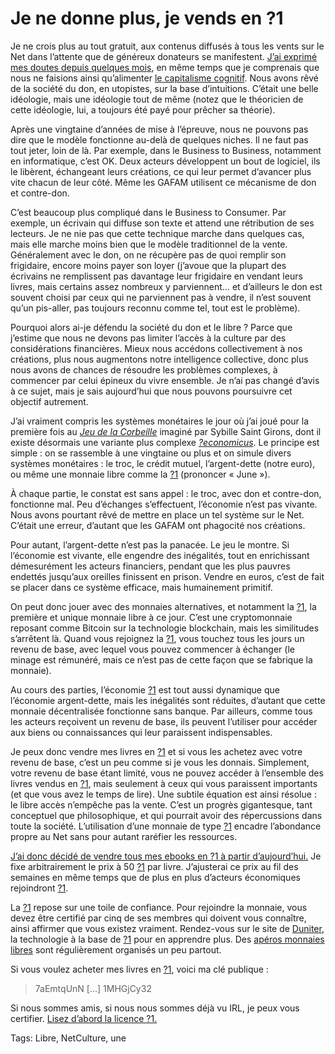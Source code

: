 # Je ne donne plus, je vends en ?1

Je ne crois plus au tout gratuit, aux contenus diffusés à tous les vents sur le Net dans l’attente que de généreux donateurs se manifestent. [J’ai exprimé mes doutes depuis quelques mois](https://tcrouzet.com/tag/libre/), en même temps que je comprenais que nous ne faisions ainsi qu’alimenter [le capitalisme cognitif](https://tcrouzet.com/tag/capitalisme-cognitif/). Nous avons rêvé de la société du don, en utopistes, sur la base d’intuitions. C’était une belle idéologie, mais une idéologie tout de même (notez que le théoricien de cette idéologie, lui, a toujours été payé pour prêcher sa théorie).<span id="more-46009"></span>

Après une vingtaine d’années de mise à l’épreuve, nous ne pouvons pas dire que le modèle fonctionne au-delà de quelques niches. Il ne faut pas tout jeter, loin de là. Par exemple, dans le Business to Business, notamment en informatique, c’est OK. Deux acteurs développent un bout de logiciel, ils le libèrent, échangeant leurs créations, ce qui leur permet d’avancer plus vite chacun de leur côté. Même les GAFAM utilisent ce mécanisme de don et contre-don.

C’est beaucoup plus compliqué dans le Business to Consumer. Par exemple, un écrivain qui diffuse son texte et attend une rétribution de ses lecteurs. Je ne nie pas que cette technique marche dans quelques cas, mais elle marche moins bien que le modèle traditionnel de la vente. Généralement avec le don, on ne récupère pas de quoi remplir son frigidaire, encore moins payer son loyer (j’avoue que la plupart des écrivains ne remplissent pas davantage leur frigidaire en vendant leurs livres, mais certains assez nombreux y parviennent… et d’ailleurs le don est souvent choisi par ceux qui ne parviennent pas à vendre, il n’est souvent qu’un pis-aller, pas toujours reconnu comme tel, tout est le problème).

Pourquoi alors ai-je défendu la société du don et le libre ? Parce que j’estime que nous ne devons pas limiter l’accès à la culture par des considérations financières. Mieux nous accédons collectivement à nos créations, plus nous augmentons notre intelligence collective, donc plus nous avons de chances de résoudre les problèmes complexes, à commencer par celui épineux du vivre ensemble. Je n’ai pas changé d’avis à ce sujet, mais je sais aujourd’hui que nous pouvons poursuivre cet objectif autrement.

J’ai vraiment compris les systèmes monétaires le jour où j’ai joué pour la première fois au [*Jeu de la Corbeille*](http://www.valeureux.org/blog/produits/les-jeux/le-jeu-de-la-corbeille/) imaginé par Sybille Saint Girons, dont il existe désormais une variante plus complexe [*?economicus*](http://geconomicus.glibre.org/). Le principe est simple : on se rassemble à une vingtaine ou plus et on simule divers systèmes monétaires : le troc, le crédit mutuel, l’argent-dette (notre euro), ou même une monnaie libre comme la [?1](https://g1.duniter.fr/) (prononcer « June »).

À chaque partie, le constat est sans appel : le troc, avec don et contre-don, fonctionne mal. Peu d’échanges s’effectuent, l’économie n’est pas vivante. Nous avons pourtant rêvé de mettre en place un tel système sur le Net. C’était une erreur, d’autant que les GAFAM ont phagocité nos créations.

Pour autant, l’argent-dette n’est pas la panacée. Le jeu le montre. Si l’économie est vivante, elle engendre des inégalités, tout en enrichissant démesurément les acteurs financiers, pendant que les plus pauvres endettés jusqu’aux oreilles finissent en prison. Vendre en euros, c’est de fait se placer dans ce système efficace, mais humainement primitif.

On peut donc jouer avec des monnaies alternatives, et notamment la [?1](https://g1.duniter.fr/), la première et unique monnaie libre à ce jour. C’est une cryptomonnaie reposant comme Bitcoin sur la technologie blockchain, mais les similitudes s’arrêtent là. Quand vous rejoignez la [?1](https://g1.duniter.fr/), vous touchez tous les jours un revenu de base, avec lequel vous pouvez commencer à échanger (le minage est rémunéré, mais ce n’est pas de cette façon que se fabrique la monnaie).

Au cours des parties, l’économie [?1](https://g1.duniter.fr/) est tout aussi dynamique que l’économie argent-dette, mais les inégalités sont réduites, d’autant que cette monnaie décentralisée fonctionne sans banque. Par ailleurs, comme tous les acteurs reçoivent un revenu de base, ils peuvent l’utiliser pour accéder aux biens ou connaissances qui leur paraissent indispensables.

Je peux donc vendre mes livres en [?1](https://g1.duniter.fr/) et si vous les achetez avec votre revenu de base, c’est un peu comme si je vous les donnais. Simplement, votre revenu de base étant limité, vous ne pouvez accéder à l’ensemble des livres vendus en [?1](https://g1.duniter.fr/), mais seulement à ceux qui vous paraissent importants (et que vous avez le temps de lire). Une subtile équation est ainsi résolue : le libre accès n’empêche pas la vente. C’est un progrès gigantesque, tant conceptuel que philosophique, et qui pourrait avoir des répercussions dans toute la société. L’utilisation d’une monnaie de type [?1](https://g1.duniter.fr/) encadre l’abondance propre au Net sans pour autant raréfier les ressources.

[J’ai donc décidé de vendre tous mes ebooks en ?1 à partir d’aujourd’hui.](https://www.gchange.fr/#/app/market/view/AWBZdIvLLt_shuNstw5I/) Je fixe arbitrairement le prix à 50 [?1](https://g1.duniter.fr/) par livre. J’ajusterai ce prix au fil des semaines en même temps que de plus en plus d’acteurs économiques rejoindront [?1](https://g1.duniter.fr/).

La [?1](https://g1.duniter.fr/) repose sur une toile de confiance. Pour rejoindre la monnaie, vous devez être certifié par cinq de ses membres qui doivent vous connaître, ainsi affirmer que vous existez vraiment. Rendez-vous sur le site de [Duniter](https://www.duniter.fr/), la technologie à la base de [?1](https://g1.duniter.fr/) pour en apprendre plus. Des [apéros monnaies libres](https://forum.duniter.fr/) sont régulièrement organisés un peu partout.

Si vous voulez acheter mes livres en [?1](https://g1.duniter.fr/), voici ma clé publique :

> 7aEmtqUnN \[…\] 1MHGjCy32

Si nous sommes amis, si nous nous sommes déjà vu IRL, je peux vous certifier. [Lisez d’abord la licence ?1.](https://duniter.org/fr/wiki/licence-g1/)

Tags: Libre, NetCulture, une